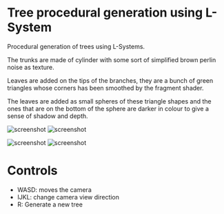 # Tree procedural generation using L-System

Procedural generation of trees using L-Systems.

The trunks are made of cylinder with some sort of simplified brown perlin noise as texture.

Leaves are added on the tips of the branches, they are a bunch of green triangles whose corners has been smoothed by the fragment shader.

The leaves are added as small spheres of these triangle shapes and the ones that are on the bottom of the sphere are darker in colour to give
a sense of shadow and depth.

![screenshot](../screenshots/tree_1.png) ![screenshot](../screenshots/tree_2.png)

![screenshot](../screenshots/tree_3.png) ![screenshot](../screenshots/tree_4.png)

# Controls
- WASD: moves the camera
- IJKL: change camera view direction
- R: Generate a new tree
